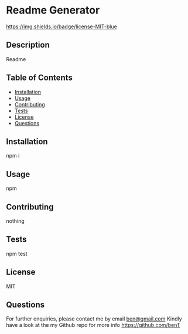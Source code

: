 # Readme Generator
  https://img.shields.io/badge/license-MIT-blue


## Description
Readme

## Table of Contents

* [Installation](#installation)
* [Usage](#usage)
* [Contributing](#contributing)
* [Tests](#tests)
* [License](#license)
* [Questions](#questions)

## Installation
npm i 

## Usage
npm 

## Contributing
nothing 

## Tests
npm test 

## License
MIT

## Questions
For further enquiries, please contact me by email ben@gmail.com
Kindly have a look at the my Github repo for more info https://github.com/benT


